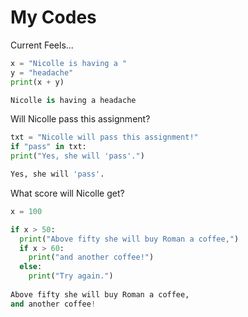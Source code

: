 # My Codes 

Current Feels...

```python
x = "Nicolle is having a "
y = "headache"
print(x + y)

Nicolle is having a headache

```
Will Nicolle pass this assignment?

```python
txt = "Nicolle will pass this assignment!"
if "pass" in txt:
print("Yes, she will 'pass'.")

Yes, she will 'pass'.

```
What score will Nicolle get?

```python
x = 100 

if x > 50:
  print("Above fifty she will buy Roman a coffee,")
  if x > 60:
    print("and another coffee!")
  else:
    print("Try again.")
    
Above fifty she will buy Roman a coffee,
and another coffee!


